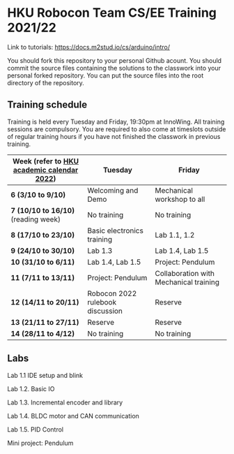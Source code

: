# HKU Robocon Team CS/EE Training 2021/22

Link to tutorials: https://docs.m2stud.io/cs/arduino/intro/

You should fork this repository to your personal Github acount.
You should commit the source files containing the solutions to the classwork into your personal forked repository.
You can put the source files into the root directory of the repository.

## Training schedule

Training is held every Tuesday and Friday, 19:30pm at InnoWing.
All training sessions are compulsory.
You are required to also come at timeslots outside of regular training hours if you have not finished the classwork in previous training.

|Week (refer to [HKU academic calendar 2022](https://www.scifac.hku.hk/f/page/4832/14427/Academic_Calendar_2021-2022.pdf))|Tuesday|Friday|
|----|-------|------|
|**6 (3/10 to 9/10)**|Welcoming and Demo|Mechanical workshop to all|
|**7 (10/10 to 16/10)** (reading week)|No training|No training|
|**8 (17/10 to 23/10)**|Basic electronics training|Lab 1.1, 1.2|
|**9 (24/10 to 30/10)**|Lab 1.3|Lab 1.4, Lab 1.5|
|**10 (31/10 to 6/11)**|Lab 1.4, Lab 1.5|Project: Pendulum|
|**11 (7/11 to 13/11)**|Project: Pendulum|Collaboration with Mechanical training|
|**12 (14/11 to 20/11)**|Robocon 2022 rulebook discussion|Reserve|
|**13 (21/11 to 27/11)**|Reserve|Reserve|
|**14 (28/11 to 4/12)**|No training|No training|

## Labs

Lab 1.1 IDE setup and blink

Lab 1.2. Basic IO

Lab 1.3. Incremental encoder and library

Lab 1.4. BLDC motor and CAN communication

Lab 1.5. PID Control

Mini project: Pendulum
